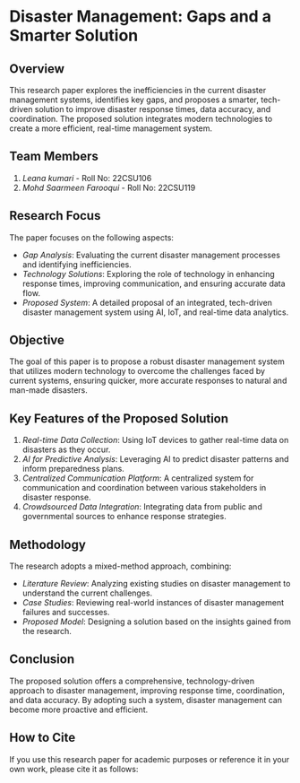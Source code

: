 # Disaster Management: Gaps and a Smarter Solution

## Overview
This research paper explores the inefficiencies in the current disaster management systems, identifies key gaps, and proposes a smarter, tech-driven solution to improve disaster response times, data accuracy, and coordination. The proposed solution integrates modern technologies to create a more efficient, real-time management system.

## Team Members
1. *Leana kumari* - Roll No: 22CSU106
2. *Mohd Saarmeen Farooqui* - Roll No: 22CSU119

## Research Focus
The paper focuses on the following aspects:
- *Gap Analysis*: Evaluating the current disaster management processes and identifying inefficiencies.
- *Technology Solutions*: Exploring the role of technology in enhancing response times, improving communication, and ensuring accurate data flow.
- *Proposed System*: A detailed proposal of an integrated, tech-driven disaster management system using AI, IoT, and real-time data analytics.

## Objective
The goal of this paper is to propose a robust disaster management system that utilizes modern technology to overcome the challenges faced by current systems, ensuring quicker, more accurate responses to natural and man-made disasters.

## Key Features of the Proposed Solution
1. *Real-time Data Collection*: Using IoT devices to gather real-time data on disasters as they occur.
2. *AI for Predictive Analysis*: Leveraging AI to predict disaster patterns and inform preparedness plans.
3. *Centralized Communication Platform*: A centralized system for communication and coordination between various stakeholders in disaster response.
4. *Crowdsourced Data Integration*: Integrating data from public and governmental sources to enhance response strategies.

## Methodology
The research adopts a mixed-method approach, combining:
- *Literature Review*: Analyzing existing studies on disaster management to understand the current challenges.
- *Case Studies*: Reviewing real-world instances of disaster management failures and successes.
- *Proposed Model*: Designing a solution based on the insights gained from the research.

## Conclusion
The proposed solution offers a comprehensive, technology-driven approach to disaster management, improving response time, coordination, and data accuracy. By adopting such a system, disaster management can become more proactive and efficient.

## How to Cite
If you use this research paper for academic purposes or reference it in your own work, please cite it as follows:
